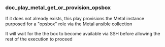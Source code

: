 ### doc_play_metal_get_or_provision_opsbox

If it does not already exists, this play provisions the Metal instance purposed for a "opsbox" role via the Metal ansible collection

It will wait for the the box to become available via SSH before allowing the rest of the execution to proceed